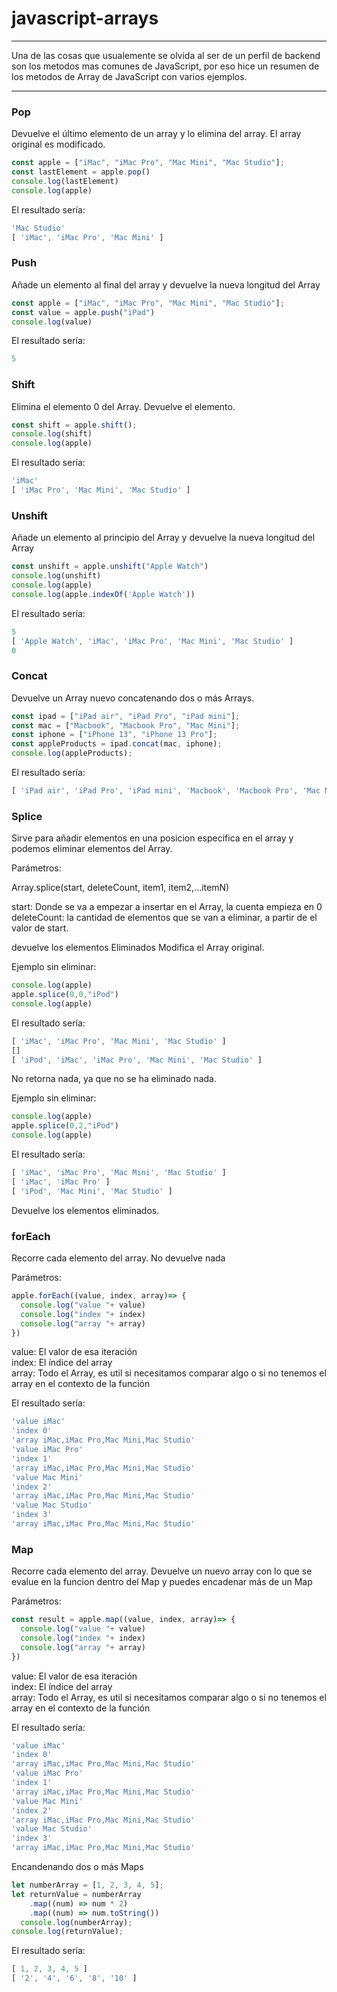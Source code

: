 # javascript-arrays

--------------------------------

Una de las cosas que usualemente se olvida al ser de un perfil de backend son los metodos mas comunes de JavaScript, por eso hice un resumen de los metodos de Array de JavaScript con varios ejemplos.

--------------------------------

### Pop
Devuelve el último elemento de un array y lo elimina del array. El array original es modificado.

```javascript
const apple = ["iMac", "iMac Pro", "Mac Mini", "Mac Studio"];
const lastElement = apple.pop()
console.log(lastElement)
console.log(apple)
```
El resultado sería: 

```javascript
'Mac Studio'
[ 'iMac', 'iMac Pro', 'Mac Mini' ]
```

### Push
Añade un elemento al final del array y devuelve la nueva longitud del Array

```javascript
const apple = ["iMac", "iMac Pro", "Mac Mini", "Mac Studio"];
const value = apple.push("iPad")
console.log(value)
```
El resultado sería: 

```javascript
5
```

### Shift
Elimina el elemento 0 del Array. Devuelve el elemento.

```javascript
const shift = apple.shift();
console.log(shift)
console.log(apple)
```
El resultado sería: 

```javascript
'iMac'
[ 'iMac Pro', 'Mac Mini', 'Mac Studio' ]
```

### Unshift
Añade un elemento al principio del Array y devuelve la nueva longitud del Array

```javascript
const unshift = apple.unshift("Apple Watch")
console.log(unshift)
console.log(apple)
console.log(apple.indexOf('Apple Watch'))
```
El resultado sería: 

```javascript
5
[ 'Apple Watch', 'iMac', 'iMac Pro', 'Mac Mini', 'Mac Studio' ]
0
```

### Concat
Devuelve un Array nuevo concatenando dos o más Arrays.

```javascript
const ipad = ["iPad air", "iPad Pro", "iPad mini"];
const mac = ["Macbook", "Macbook Pro", "Mac Mini"];
const iphone = ["iPhone 13", "iPhone 13 Pro"];
const appleProducts = ipad.concat(mac, iphone);
console.log(appleProducts);
```
El resultado sería: 

```javascript
[ 'iPad air', 'iPad Pro', 'iPad mini', 'Macbook', 'Macbook Pro', 'Mac Mini', 'iPhone 13', 'iPhone 13 Pro' ]
```

### Splice
Sirve para añadir elementos en una posicion especifica en el array y podemos eliminar elementos del Array. 

Parámetros: <br>

Array.splice(start, deleteCount, item1, item2,...itemN)<br>

start: Donde se va a empezar a insertar en el Array, la cuenta empieza en 0<br>
deleteCount: la cantidad de elementos que se van a eliminar, a partir de el valor de start. 

devuelve los elementos Eliminados
Modifica el Array original. 

Ejemplo sin eliminar: 

```javascript
console.log(apple)
apple.splice(0,0,"iPod")
console.log(apple)
```
El resultado sería: 

```javascript
[ 'iMac', 'iMac Pro', 'Mac Mini', 'Mac Studio' ]
[]
[ 'iPod', 'iMac', 'iMac Pro', 'Mac Mini', 'Mac Studio' ]
```

No retorna nada, ya que no se ha eliminado nada.

Ejemplo sin eliminar: 

```javascript
console.log(apple)
apple.splice(0,2,"iPod")
console.log(apple)
```
El resultado sería: 

```javascript
[ 'iMac', 'iMac Pro', 'Mac Mini', 'Mac Studio' ]
[ 'iMac', 'iMac Pro' ]
[ 'iPod', 'Mac Mini', 'Mac Studio' ]
```
Devuelve los elementos eliminados.

### forEach

Recorre cada elemento del array. No devuelve nada

Parámetros:

```javascript
apple.forEach((value, index, array)=> {
  console.log("value "+ value)
  console.log("index "+ index)
  console.log("array "+ array)
})
```

value: El valor de esa iteración<br>
index: El índice del array<br>
array: Todo el Array, es util si necesitamos comparar algo o si no tenemos el array en el contexto de la función

El resultado sería: 

```javascript
'value iMac'
'index 0'
'array iMac,iMac Pro,Mac Mini,Mac Studio'
'value iMac Pro'
'index 1'
'array iMac,iMac Pro,Mac Mini,Mac Studio'
'value Mac Mini'
'index 2'
'array iMac,iMac Pro,Mac Mini,Mac Studio'
'value Mac Studio'
'index 3'
'array iMac,iMac Pro,Mac Mini,Mac Studio'
```

### Map

Recorre cada elemento del array. Devuelve un nuevo array con lo que se evalue en la funcion dentro del Map y puedes encadenar más de un Map

Parámetros:

```javascript
const result = apple.map((value, index, array)=> {
  console.log("value "+ value)
  console.log("index "+ index)
  console.log("array "+ array)
})
```

value: El valor de esa iteración<br>
index: El índice del array<br>
array: Todo el Array, es util si necesitamos comparar algo o si no tenemos el array en el contexto de la función

El resultado sería: 

```javascript
'value iMac'
'index 0'
'array iMac,iMac Pro,Mac Mini,Mac Studio'
'value iMac Pro'
'index 1'
'array iMac,iMac Pro,Mac Mini,Mac Studio'
'value Mac Mini'
'index 2'
'array iMac,iMac Pro,Mac Mini,Mac Studio'
'value Mac Studio'
'index 3'
'array iMac,iMac Pro,Mac Mini,Mac Studio'
```

Encandenando dos o más Maps

```javascript
let numberArray = [1, 2, 3, 4, 5];
let returnValue = numberArray
	.map((num) => num * 2)
	.map((num) => num.toString())
  console.log(numberArray);
console.log(returnValue);
```

El resultado sería: 

```javascript
[ 1, 2, 3, 4, 5 ]
[ '2', '4', '6', '8', '10' ]
```
